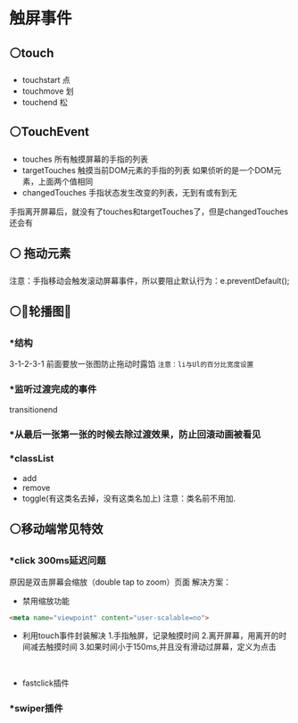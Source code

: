 # 触屏事件
## ⚪touch
* touchstart 点
* touchmove  划
* touchend   松

## ⚪TouchEvent
* touches 所有触摸屏幕的手指的列表
* targetTouches  触摸当前DOM元素的手指的列表
如果侦听的是一个DOM元素，上面两个值相同
* changedTouches  手指状态发生改变的列表，无到有或有到无

手指离开屏幕后，就没有了touches和targetTouches了，但是changedTouches还会有

## ⚪ 拖动元素
注意：手指移动会触发滚动屏幕事件，所以要阻止默认行为：e.preventDefault();

## ⚪🥵轮播图🥵
### *结构
3-1-2-3-1
前面要放一张图防止拖动时露馅
`注意：li与Ul的百分比宽度设置`

### *监听过渡完成的事件
transitionend
### *从最后一张第一张的时候去除过渡效果，防止回滚动画被看见
### *classList
* add
* remove
* toggle(有这类名去掉，没有这类名加上)
注意：类名前不用加.

## ⚪移动端常见特效
### *click 300ms延迟问题
原因是双击屏幕会缩放（double tap to zoom）页面
解决方案：
* 禁用缩放功能
```html
<meta name="viewpoint" content="user-scalable=no">
```
* 利用touch事件封装解决
1.手指触屏，记录触摸时间
2.离开屏幕，用离开的时间减去触摸时间
3.如果时间小于150ms,并且没有滑动过屏幕，定义为点击

<br>

* fastclick插件
  
  
### *swiper插件

